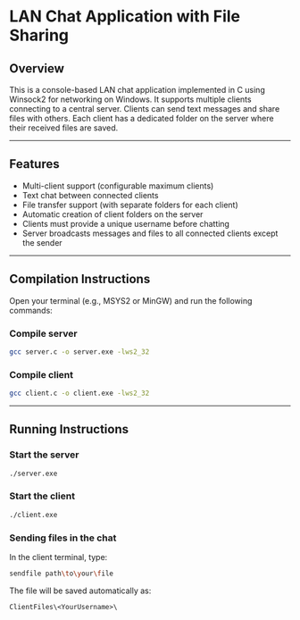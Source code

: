 # LAN Chat Application with File Sharing

## Overview
This is a console-based LAN chat application implemented in C using Winsock2 for networking on Windows. It supports multiple clients connecting to a central server. Clients can send text messages and share files with others. Each client has a dedicated folder on the server where their received files are saved.

---

## Features
- Multi-client support (configurable maximum clients)
- Text chat between connected clients
- File transfer support (with separate folders for each client)
- Automatic creation of client folders on the server
- Clients must provide a unique username before chatting
- Server broadcasts messages and files to all connected clients except the sender

---



## Compilation Instructions

Open your terminal (e.g., MSYS2 or MinGW) and run the following commands:

### Compile server
```bash
gcc server.c -o server.exe -lws2_32
```

### Compile client
```bash
gcc client.c -o client.exe -lws2_32
```

---

## Running Instructions

### Start the server
```bash
./server.exe
```

### Start the client
```bash
./client.exe
```

### Sending files in the chat
In the client terminal, type:
```bash
sendfile path\to\your\file
```
The file will be saved automatically as:
```
ClientFiles\<YourUsername>\
```
